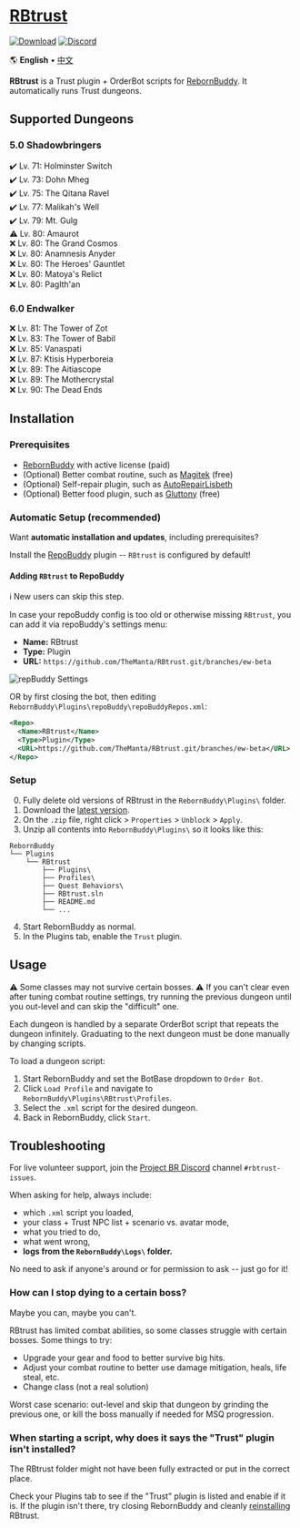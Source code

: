 # [RBtrust][0]

[![Download][1]][2]
[![Discord][3]][4]

🌎 **English** • [中文][-2]

**RBtrust** is a Trust plugin + OrderBot scripts for [RebornBuddy][5]. It automatically runs Trust dungeons.


[-2]: ./README.zh.md "中文"
[-1]: ./README.md "English"
[0]: https://github.com/TheManta/RBtrust/tree/ew-beta "RBtrust on GitHub"
[1]: https://img.shields.io/badge/-Download-brightgreen
[2]: https://github.com/TheManta/RBtrust/archive/refs/heads/ew-beta.zip "Download"
[3]: https://img.shields.io/badge/Discord-7389D8?logo=discord&logoColor=ffffff&labelColor=6A7EC2
[4]: https://discord.gg/bmgCq39 "Discord"
[5]: https://www.rebornbuddy.com/ "RebornBuddy"

## Supported Dungeons

### 5.0 Shadowbringers

  ✔️ Lv. 71: Holminster Switch\
  ✔️ Lv. 73: Dohn Mheg\
  ✔️ Lv. 75: The Qitana Ravel\
  ✔️ Lv. 77: Malikah's Well\
  ✔️ Lv. 79: Mt. Gulg\
  ⚠️ Lv. 80: Amaurot\
  ❌ Lv. 80: The Grand Cosmos\
  ❌ Lv. 80: Anamnesis Anyder\
  ❌ Lv. 80: The Heroes' Gauntlet\
  ❌ Lv. 80: Matoya's Relict\
  ❌ Lv. 80: Paglth'an

### 6.0 Endwalker

  ❌ Lv. 81: The Tower of Zot\
  ❌ Lv. 83: The Tower of Babil\
  ❌ Lv. 85: Vanaspati\
  ❌ Lv. 87: Ktisis Hyperboreia\
  ❌ Lv. 89: The Aitiascope\
  ❌ Lv. 89: The Mothercrystal\
  ❌ Lv. 90: The Dead Ends

## Installation

### Prerequisites

- [RebornBuddy][5] with active license (paid)
- (Optional) Better combat routine, such as [Magitek][100] (free)
- (Optional) Self-repair plugin, such as [AutoRepairLisbeth][101]
- (Optional) Better food plugin, such as [Gluttony][102] (free)

[100]: https://discord.gg/rDsFbKr "Magitek Discord"
[101]: https://github.com/nt153133/LlamaPlugins "AutoRepairLisbeth"
[102]: https://github.com/domesticwarlord86/Gluttony "Gluttony"

### Automatic Setup (recommended)

Want **automatic installation and updates**, including prerequisites?

Install the [RepoBuddy][103] plugin -- `RBtrust` is configured by default!

[103]: https://github.com/Zimgineering/repoBuddy "repoBuddy"

#### Adding `RBtrust` to RepoBuddy

ℹ️ New users can skip this step.

In case your repoBuddy config is too old or otherwise missing `RBtrust`, you can add it via repoBuddy's settings menu:

- **Name:** RBtrust
- **Type:** Plugin
- **URL:** `https://github.com/TheManta/RBtrust.git/branches/ew-beta`

![repBuddy Settings](https://i.imgur.com/q53jzEX.png)

OR by first closing the bot, then editing `RebornBuddy\Plugins\repoBuddy\repoBuddyRepos.xml`:

```xml
<Repo>
  <Name>RBtrust</Name>
  <Type>Plugin</Type>
  <URL>https://github.com/TheManta/RBtrust.git/branches/ew-beta</URL>
</Repo>
```

### Setup

0. Fully delete old versions of RBtrust in the `RebornBuddy\Plugins\` folder.
1. Download the [latest version][2].
2. On the `.zip` file, right click > `Properties` > `Unblock` > `Apply`.
3. Unzip all contents into `RebornBuddy\Plugins\` so it looks like this:

```
RebornBuddy
└── Plugins
    └── RBtrust
        ├── Plugins\
        ├── Profiles\
        ├── Quest Behaviors\
        ├── RBtrust.sln
        ├── README.md
        └── ...
```

4. Start RebornBuddy as normal.
5. In the Plugins tab, enable the `Trust` plugin.

## Usage

⚠️ Some classes may not survive certain bosses. ⚠️ If you can't clear even after tuning combat routine settings, try running the previous dungeon until you out-level and can skip the "difficult" one.

Each dungeon is handled by a separate OrderBot script that repeats the dungeon infinitely. Graduating to the next dungeon must be done manually by changing scripts.

To load a dungeon script:

1. Start RebornBuddy and set the BotBase dropdown to `Order Bot`.
2. Click `Load Profile` and navigate to `RebornBuddy\Plugins\RBtrust\Profiles`.
3. Select the `.xml` script for the desired dungeon.
4. Back in RebornBuddy, click `Start`.

## Troubleshooting

For live volunteer support, join the [Project BR Discord][4] channel `#rbtrust-issues`.

When asking for help, always include:

- which `.xml` script you loaded,
- your class + Trust NPC list + scenario vs. avatar mode,
- what you tried to do,
- what went wrong,
- **logs from the `RebornBuddy\Logs\` folder.**

No need to ask if anyone's around or for permission to ask -- just go for it!

### How can I stop dying to a certain boss?

Maybe you can, maybe you can't.

RBtrust has limited combat abilities, so some classes struggle with certain bosses. Some things to try:

- Upgrade your gear and food to better survive big hits.
- Adjust your combat routine to better use damage mitigation, heals, life steal, etc.
- Change class (not a real solution)

Worst case scenario: out-level and skip that dungeon by grinding the previous one, or kill the boss manually if needed for MSQ progression.

### When starting a script, why does it says the "Trust" plugin isn't installed?

The RBtrust folder might not have been fully extracted or put in the correct place.

Check your Plugins tab to see if the "Trust" plugin is listed and enable if it is. If the plugin isn't there, try closing RebornBuddy and cleanly [reinstalling](#installation) RBtrust.

